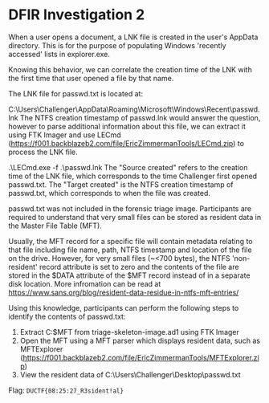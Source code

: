 DFIR Investigation 2
=====================

When a user opens a document, a LNK file is created in the user's AppData directory. This is for the purpose of populating Windows 'recently accessed' lists in explorer.exe.

Knowing this behavior, we can correlate the creation time of the LNK with the first time that user opened a file by that name.

The LNK file for passwd.txt is located at:

C:\Users\Challenger\AppData\Roaming\Microsoft\Windows\Recent\passwd.lnk
The NTFS creation timestamp of passwd.lnk would answer the question, however to parse additional information about this file, we can extract it using FTK Imager and use LECmd (https://f001.backblazeb2.com/file/EricZimmermanTools/LECmd.zip) to process the LNK file.

.\LECmd.exe -f .\passwd.lnk
The "Source created" refers to the creation time of the LNK file, which corresponds to the time Challenger first opened passwd.txt.
The "Target created" is the NTFS creation timestamp of passwd.txt, which corresponds to when the file was created.

passwd.txt was not included in the forensic triage image. 
Participants are required to understand that very small files can be stored as resident data in the Master File Table (MFT).

Usually, the MFT record for a specific file will contain metadata relating to that file including file name, path, NTFS timestamp and location of the file on the drive. However, for very small files (~<700 bytes), the NTFS 'non-resident' record attribute is set to zero and the contents of the file are stored in the $DATA attribute of the $MFT record instead of in a separate disk location. More infromation can be read at https://www.sans.org/blog/resident-data-residue-in-ntfs-mft-entries/

Using this knowledge, participants can perform the following steps to identify the contents of passwd.txt:
1) Extract C:\$MFT from triage-skeleton-image.ad1 using FTK Imager
2) Open the MFT using a MFT parser which displays resident data, such as MFTExplorer (https://f001.backblazeb2.com/file/EricZimmermanTools/MFTExplorer.zip)
3) View the resident data of C:\Users\Challenger\Desktop\passwd.txt

Flag: `DUCTF{08:25:27_R3sident!al}`
